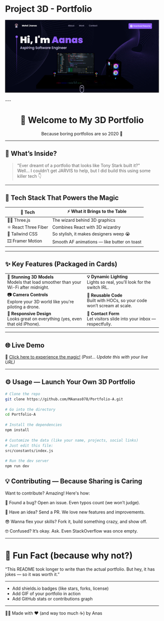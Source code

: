 # Project 3D - Portfolio

<p align="center">
  <img src="https://raw.githubusercontent.com/MAanas078/Portfolio-A/main/avm.png" alt="Anas Logo" width="full"/>
</p>
---
<h1 align="center">🚀 Welcome to My 3D Portfolio</h1>

<p align="center">Because boring portfolios are so 2020 👀</p>

---

## 🔮 What’s Inside?

> "Ever dreamt of a portfolio that looks like Tony Stark built it?" <br>
> Well... I couldn’t get JARVIS to help, but I did build this using some killer tech 👇

---

## 🧰 Tech Stack That Powers the Magic

| 🧠 Tech              | ⚡ What it Brings to the Table                |
|---------------------|----------------------------------------------|
| 🧙‍♂️ Three.js        | The wizard behind 3D graphics                |
| ⚛️ React Three Fiber | Combines React with 3D wizardry              |
| 🎨 Tailwind CSS      | So stylish, it makes designers weep 😭       |
| 🎞 Framer Motion     | Smooth AF animations — like butter on toast |

---

## ✨ Key Features (Packaged in Cards)

<div align="center">

<table>
  <tr>
    <td><b>💎 Stunning 3D Models</b><br>Models that load smoother than your Wi-Fi after midnight.</td>
    <td><b>💡 Dynamic Lighting</b><br>Lights so real, you’ll look for the switch IRL.</td>
  </tr>
  <tr>
    <td><b>📷 Camera Controls</b><br>Explore your 3D world like you're piloting a drone.</td>
    <td><b>🔁 Reusable Code</b><br>Built with HOCs, so your code won’t scream at scale.</td>
  </tr>
  <tr>
    <td><b>📱 Responsive Design</b><br>Looks great on everything (yes, even that old iPhone).</td>
    <td><b>📩 Contact Form</b><br>Let visitors slide into your inbox — respectfully.</td>
  </tr>
</table>

</div>

---

## 🌐 Live Demo

🔗 [Click here to experience the magic!](#) _(Psst... Update this with your live URL)_

---

## ⚙️ Usage — Launch Your Own 3D Portfolio

```bash
# Clone the repo
git clone https://github.com/MAanas078/Portfolio-A.git

# Go into the directory
cd Portfolio-A

# Install the dependencies
npm install

# Customize the data (like your name, projects, social links)
# Just edit this file:
src/constants/index.js

# Run the dev server
npm run dev
```

## 💡 Contributing — Because Sharing is Caring
  Want to contribute? Amazing! Here's how:

🐛 Found a bug? Open an issue. Even typos count (we won’t judge).

🚀 Have an idea? Send a PR. We love new features and improvements.

😎 Wanna flex your skills? Fork it, build something crazy, and show off.

🤓 Confused? It’s okay. Ask. Even StackOverflow was once empty.

---

# 🧃 Fun Fact (because why not?)
“This README took longer to write than the actual portfolio. But hey, it has jokes — so it was worth it.”

---

- Add shields.io badges (like stars, forks, license)
- Add GIF of your portfolio in action
- Add GitHub stats or contributions graph

---

🧑‍💻 Made with ❤️ (and way too much ☕) by Anas





 

